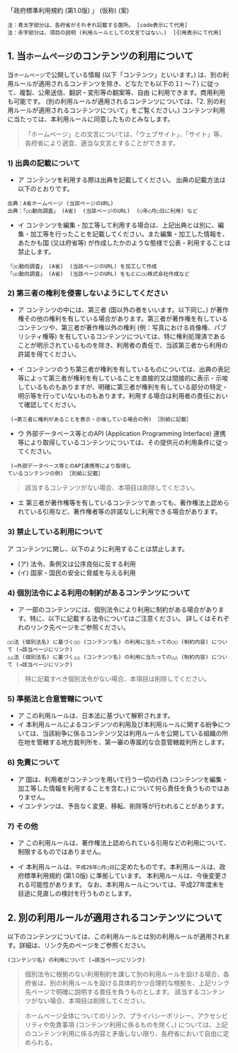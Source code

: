  「政府標準利用規約 (第1.0版) 」 (仮称)  (案) 

```
注：青太字部分は、各府省がそれぞれ記載する箇所。 [code表示にて代用]
注：赤字部分は、項目の説明 (利用ルールとしての文言ではない。)  [引用表示にて代用]
```

## 1. 当``ホームページ``のコンテンツの利用について
当``ホームページ``で公開している情報 (以下「コンテンツ」といいます。) は、別の利用ルールが適用されるコンテンツを除き、どなたでも以下の１) ～７) に従って、複製、公衆送信、翻訳・変形等の翻案等、自由
に利用できます。商用利用も可能です。 (別の利用ルールが適用されるコンテンツについては、「2. 別の利用ルールが適用されるコンテンツについて」をご覧ください。) 
コンテンツ利用に当たっては、本利用ルールに同意したものとみなします。

> 「ホームページ」との文言については、「ウェブサイト」、「サイト」等、各府省により適宜、適当な文言とすることができます。

### 1) 出典の記載について
* ア コンテンツを利用する際は出典を記載してください。
出典の記載方法は以下のとおりです。

``` (出典記載例) 
出典：A省ホームページ (当該ページのURL) 
出典：「○○動向調査」 (A省)  (当該ページのURL)  (○年○月○日に利用) など
```

* イ コンテンツを編集・加工等して利用する場合は、上記出典とは別に、編集・加工等を行ったことを記載してください。また編集・加工した情報を、あたかも国 (又は府省等) が作成したかのような態様で公表・利用することは禁止します。

``` (コンテンツを編集・加工等して利用する場合の記載例) 
「○○動向調査」 (A省)  (当該ページのURL) を加工して作成
「○○動向調査」 (A省)  (当該ページのURL) をもとに○○株式会社作成など
```

### 2) 第三者の権利を侵害しないようにしてください

* ア コンテンツの中には、第三者 (国以外の者をいいます。以下同じ。) が著作権その他の権利を有している場合があります。第三者が著作権を有しているコンテンツや、第三者が著作権以外の権利 (例：写真における肖像権、パブリシティ権等) を有しているコンテンツについては、特に権利処理済であることが明示されているものを除き、利用者の責任で、当該第三者から利用の許諾を得てください。

* イ コンテンツのうち第三者が権利を有しているものについては、出典の表記等によって第三者が権利を有していることを直接的又は間接的に表示・示唆しているものもありますが、明確に第三者が権利を有している部分の特定・明示等を行っていないものもあります。利用する場合は利用者の責任において確認してください。

```
 (→第三者に権利があることを表示・示唆している場合の例) ［別紙に記載］
```

* ウ 外部データベース等とのAPI (Application Programming Interface) 連携等により取得しているコンテンツについては、その提供元の利用条件に従ってください。

```
 (→外部データベース等とのAPI連携等により取得し
ているコンテンツの例) ［別紙に記載］
```

> 該当するコンテンツがない場合、本項目は削除してください。

* エ 第三者が著作権等を有しているコンテンツであっても、著作権法上認められている引用など、著作権者等の許諾なしに利用できる場合があります。

### 3) 禁止している利用について
ア コンテンツに関し、以下のように利用することは禁止します。

* (ア) 法令、条例又は公序良俗に反する利用
* (イ) 国家・国民の安全に脅威を与える利用

### 4) 個別法令による利用の制約があるコンテンツについて
* ア 一部のコンテンツには、個別法令により利用に制約がある場合があります。特に、以下に記載する法令についてはご注意ください。
詳しくはそれぞれのリンク先ページをご参照ください。

```
○○法 (個別法名) に基づく○○ (コンテンツ名) の利用に当たっての○○ (制約内容) について (→該当ページにリンク) 
△△法 (個別法名) に基づく△△ (コンテンツ名) の利用に当たっての△△ (制約内容) について (→該当ページにリンク) 
```

> 特に記載すべき個別法令がない場合、本項目は削除してください。

### 5) 準拠法と合意管轄について
* ア この利用ルールは、日本法に基づいて解釈されます。
* イ 本利用ルールによるコンテンツの利用及び本利用ルールに関する紛争については、当該紛争に係るコンテンツ又は利用ルールを公開している組織の所在地を管轄する地方裁判所を、第一審の専属的な合意管轄裁判所とします。

### 6) 免責について

* ア 国は、利用者がコンテンツを用いて行う一切の行為 (コンテンツを編集・加工等した情報を利用することを含む。) について何ら責任を負うものではありません。
* イコンテンツは、予告なく変更、移転、削除等が行われることがあります。

### 7) その他

* ア この利用ルールは、著作権法上認められている引用などの利用について、制限するものではありません。

* イ 本利用ルールは、``平成26年○月○日``に定めたものです。本利用ルールは、政府標準利用規約 (第1.0版) に準拠しています。
本利用ルールは、今後変更される可能性があります。
なお、本利用ルールについては、平成27年度末を目途に見直しの検討を行うものとします。

## 2. 別の利用ルールが適用されるコンテンツについて
以下のコンテンツについては、この利用ルールとは別の利用ルールが適用されます。詳細は、リンク先のページをご参照ください。

```
(コンテンツ名) の利用について (→該当ページにリンク) 
```

> 個別法令に根拠のない利用制約を課して別の利用ルールを設ける場合、各府省は、別の利用ルールを設ける具体的かつ合理的な根拠を、上記リンク先ページで明確に説明する責任を負うものとします。
> 該当するコンテンツがない場合、本項目は削除してください。

> ホームページ全体についてのリンク、プライバシーポリシー、アクセシビリティや免責事項 (コンテンツ利用に係るものを除く。) については、上記のコンテンツ利用に係る内容と矛盾しない限り、各府省において自由に定められる。

